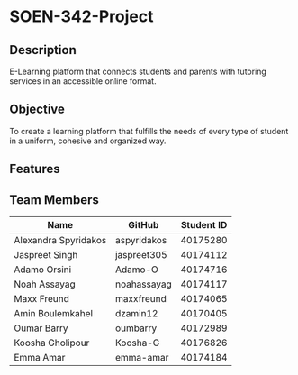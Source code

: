# SOEN-342-Project

## Description
E-Learning platform that connects students and parents with tutoring services in an accessible online format.

## Objective
To create a learning platform that fulfills the needs of every type of student in a uniform, cohesive and organized way.

## Features

## Team Members
| Name | GitHub | Student ID |
|--------| -----| -----------|
| Alexandra Spyridakos | aspyridakos | 40175280 |
| Jaspreet Singh       | jaspreet305 | 40174112 |
| Adamo Orsini         | Adamo-O     | 40174716 |
| Noah Assayag         | noahassayag | 40174117 |
| Maxx Freund          | maxxfreund  | 40174065 |
| Amin Boulemkahel     | dzamin12    | 40170405 |
| Oumar Barry          | oumbarry    | 40172989 |
| Koosha Gholipour     | Koosha-G    | 40176826 |
| Emma Amar            | emma-amar   | 40174184 |

